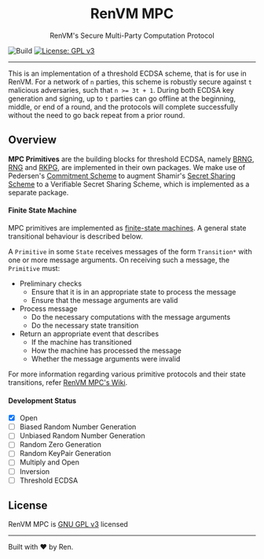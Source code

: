 # <h1 align="center"> RenVM MPC </h1>

<p align="center">RenVM's Secure Multi-Party Computation Protocol</p>

![Build](https://github.com/renproject/mpc/workflows/test/badge.svg)
[![License: GPL v3](https://img.shields.io/badge/license-GPLv3-blue.svg)](https://www.gnu.org/licenses/gpl-3.0)

--------------------------------------------------------------------------------

This is an implementation of a threshold ECDSA scheme, that is for use in RenVM. For a network of `n` parties, this scheme is robustly secure against `t` malicious adversaries, such that `n >= 3t + 1`. During both ECDSA key generation and signing, up to `t` parties can go offline at the beginning, middle, or end of a round, and the protocols will complete successfully without the need to go back repeat from a prior round.

## Overview
**MPC Primitives** are the building blocks for threshold ECDSA, namely [BRNG](brng/), [RNG](rng/) and [RKPG](rkpg/), are implemented in their own packages. We make use of Pedersen's [Commitment Scheme](https://link.springer.com/chapter/10.1007/3-540-46766-1_9) to augment Shamir's [Secret Sharing Scheme](https://en.wikipedia.org/wiki/Shamir%27s_Secret_Sharing) to a Verifiable Secret Sharing Scheme, which is implemented as a separate package.

#### Finite State Machine
MPC primitives are implemented as [finite-state machines](https://en.wikipedia.org/wiki/Finite-state_machine). A general state transitional behaviour is described below.

A `Primitive` in some `State` receives messages of the form `Transition*` with one or more message arguments. On receiving such a message, the `Primitive` must:
* Preliminary checks
    * Ensure that it is in an appropriate state to process the message
    * Ensure that the message arguments are valid
* Process message
    * Do the necessary computations with the message arguments
    * Do the necessary state transition
* Return an appropriate event that describes
    * If the machine has transitioned
    * How the machine has processed the message
    * Whether the message arguments were invalid

For more information regarding various primitive protocols and their state transitions, refer [RenVM MPC's Wiki](https://github.com/renproject/mpc/wiki).

#### Development Status
- [x] Open
- [ ] Biased Random Number Generation
- [ ] Unbiased Random Number Generation
- [ ] Random Zero Generation
- [ ] Random KeyPair Generation
- [ ] Multiply and Open
- [ ] Inversion
- [ ] Threshold ECDSA

## License
RenVM MPC is [GNU GPL v3](./LICENSE) licensed

--------------------------------------------------------------------------------

Built with ❤ by Ren.
